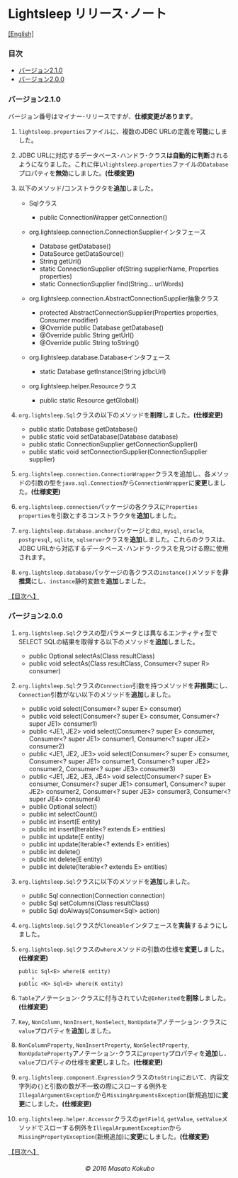 Lightsleep リリース･ノート
===========

[[English]](ReleaseNotes.md)

<div id="TOC"></div>

### 目次

- [バージョン2.1.0](#ReleaseNotes2.1.0)
- [バージョン2.0.0](#ReleaseNotes2.0.0)

<div id="ReleaseNotes2.1.0"></div>

### バージョン2.1.0

バージョン番号はマイナー･リリースですが、**仕様変更があります**。

1. `lightsleep.properties`ファイルに、複数のJDBC URLの定義を**可能**にしました。

1. JDBC URLに対応するデータベース･ハンドラ･クラス**は自動的に判断**されるようになりました。これに伴い`lightsleep.properties`ファイルの`Database`プロパティを**無効**にしました。**(仕様変更)**

1. 以下のメソッド/コンストラクタを**追加**しました。
    - Sqlクラス
        - public ConnectionWrapper getConnection()

    - org.lightsleep.connection.ConnectionSupplierインタフェース
        - Database getDatabase()
        - DataSource getDataSource()
        - String getUrl()
        - static ConnectionSupplier of(String supplierName, Properties properties)
        - static ConnectionSupplier find(String... urlWords)

    - org.lightsleep.connection.AbstractConnectionSupplier抽象クラス
        - protected AbstractConnectionSupplier(Properties properties, Consumer<Properties> modifier)
        - @Override public Database getDatabase()
        - @Override public String getUrl()
        - @Override public String toString()

    - org.lightsleep.database.Databaseインタフェース
        - static Database getInstance(String jdbcUrl)

    - org.lightsleep.helper.Resourceクラス
        - public static Resource getGlobal()

1. `org.lightsleep.Sql`クラスの以下のメソッドを**削除**しました。**(仕様変更)**
    - public static Database getDatabase()
    - public static void setDatabase(Database database)
    - public static ConnectionSupplier getConnectionSupplier()
    - public static void setConnectionSupplier(ConnectionSupplier supplier)

1. `org.lightsleep.connection.ConnectionWrapper`クラスを追加し、各メソッドの引数の型を`java.sql.Connection`から`ConnectionWrapper`に**変更**しました。**(仕様変更)**

1. `org.lightsleep.connection`パッケージの各クラスに`Properties properties`を引数とするコンストラクタを**追加**しました。

1. `org.lightsleep.database.anchor`パッケージと`db2`, `mysql`, `oracle`, `postgresql`, `sqlite`, `sqlserver`クラスを**追加**しました。これらのクラスは、JDBC URLから対応するデータベース･ハンドラ･クラスを見つける際に使用されます。

1. `org.lightsleep.database`パッケージの各クラスの`instance()`メソッドを**非推奨**にし、`instance`静的変数を**追加**しました。

[【目次へ】](#TOC)

<div id="ReleaseNotes2.0.0"></div>

### バージョン2.0.0

1. `org.lightsleep.Sql`クラスの型パラメータとは異なるエンティティ型でSELECT SQLの結果を取得する以下のメソッドを**追加**しました。
    - public <R> Optional<R> selectAs(Class<R> resultClass)
    - public <R> void selectAs(Class<R> resultClass, Consumer<? super R> consumer)

1. `org.lightsleep.Sql`クラスの`Connection`引数を持つメソッドを**非推奨**にし、`Connection`引数がない以下のメソッドを**追加**しました。
    - public void select(Consumer<? super E> consumer)
    - public <JE1> void select(Consumer<? super E> consumer, Consumer<? super JE1> consumer1)
    - public <JE1, JE2> void select(Consumer<? super E> consumer, Consumer<? super JE1> consumer1, Consumer<? super JE2> consumer2)
    - public <JE1, JE2, JE3> void select(Consumer<? super  E> consumer, Consumer<? super JE1> consumer1, Consumer<? super JE2> consumer2, Consumer<? super JE3> consumer3)
    - public <JE1, JE2, JE3, JE4> void select(Consumer<? super E> consumer, Consumer<? super JE1> consumer1, Consumer<? super JE2> consumer2, Consumer<? super JE3> consumer3, Consumer<? super JE4> consumer4)
    - public Optional<E> select()
    - public int selectCount()
    - public int insert(E entity)
    - public int insert(Iterable<? extends E> entities)
    - public int update(E entity)
    - public int update(Iterable<? extends E> entities)
    - public int delete()
    - public int delete(E entity)
    - public int delete(Iterable<? extends E> entities)

1. `org.lightsleep.Sql`クラスに以下のメソッドを**追加**しました。
    - public Sql<E> connection(Connection connection)
    - public <R> Sql<E> setColumns(Class<R> resultClass)
    - public Sql<E> doAlways(Consumer<Sql<E>> action)

1. `org.lightsleep.Sql`クラスが`Cloneable`インタフェースを**実装**するようにしました。

1. `org.lightsleep.Sql`クラスの`where`メソッドの引数の仕様を**変更**しました。**(仕様変更)**
    ```
    public Sql<E> where(E entity)
        ↓
    public <K> Sql<E> where(K entity)
    ```

1. `Table`アノテーション･クラスに付与されていた`@Inherited`を**削除**しました。**(仕様変更)**

1. `Key`, `NonColumn`, `NonInsert`, `NonSelect`, `NonUpdate`アノテーション･クラスに`value`プロパティを**追加**しました。

1. `NonColumnProperty`, `NonInsertProperty`, `NonSelectProperty`, `NonUpdateProperty`アノテーション･クラスに`property`プロパティを**追加**し、`value`プロパティの仕様を**変更**しました。**(仕様変更)**

1. `org.lightsleep.component.Expression`クラスの`toString`において、内容文字列の`{}`と引数の数が不一致の際にスローする例外を`IllegalArgumentException`から`MissingArgumentsException`(新規追加)に**変更**にしました。**(仕様変更)**

1. `org.lightsleep.helper.Accessor`クラスの`getField`, `getValue`, `setValue`メソッドでスローする例外を`IllegalArgumentException`から`MissingPropertyException`(新規追加)に**変更**にしました。**(仕様変更)**

[【目次へ】](#TOC)

<div style="text-align:center; margin-top:20px"><i>&copy; 2016 Masato Kokubo</i></div>
